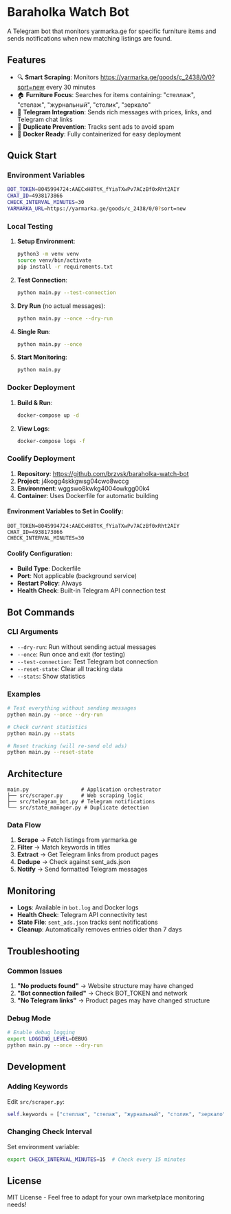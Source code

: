 # Baraholka Watch Bot

A Telegram bot that monitors yarmarka.ge for specific furniture items and sends notifications when new matching listings are found.

## Features

- 🔍 **Smart Scraping**: Monitors https://yarmarka.ge/goods/c_2438/0/0?sort=new every 30 minutes
- 🏠 **Furniture Focus**: Searches for items containing: "стеллаж", "стелаж", "журнальный", "столик", "зеркало"
- 📱 **Telegram Integration**: Sends rich messages with prices, links, and Telegram chat links
- 🚫 **Duplicate Prevention**: Tracks sent ads to avoid spam
- 🐳 **Docker Ready**: Fully containerized for easy deployment

## Quick Start

### Environment Variables

```bash
BOT_TOKEN=8045994724:AAECxH8TtK_fYiaTXwPv7ACzBf0xRht2AIY
CHAT_ID=4938173866
CHECK_INTERVAL_MINUTES=30
YARMARKA_URL=https://yarmarka.ge/goods/c_2438/0/0?sort=new
```

### Local Testing

1. **Setup Environment**:
   ```bash
   python3 -m venv venv
   source venv/bin/activate
   pip install -r requirements.txt
   ```

2. **Test Connection**:
   ```bash
   python main.py --test-connection
   ```

3. **Dry Run** (no actual messages):
   ```bash
   python main.py --once --dry-run
   ```

4. **Single Run**:
   ```bash
   python main.py --once
   ```

5. **Start Monitoring**:
   ```bash
   python main.py
   ```

### Docker Deployment

1. **Build & Run**:
   ```bash
   docker-compose up -d
   ```

2. **View Logs**:
   ```bash
   docker-compose logs -f
   ```

### Coolify Deployment

1. **Repository**: https://github.com/brzvsk/baraholka-watch-bot
2. **Project**: j4kogg4skkgwsg04cwo8wccg
3. **Environment**: wggswo8kwkg4004owkgg00k4
4. **Container**: Uses Dockerfile for automatic building

#### Environment Variables to Set in Coolify:
```
BOT_TOKEN=8045994724:AAECxH8TtK_fYiaTXwPv7ACzBf0xRht2AIY
CHAT_ID=4938173866
CHECK_INTERVAL_MINUTES=30
```

#### Coolify Configuration:
- **Build Type**: Dockerfile
- **Port**: Not applicable (background service)
- **Restart Policy**: Always
- **Health Check**: Built-in Telegram API connection test

## Bot Commands

### CLI Arguments

- `--dry-run`: Run without sending actual messages
- `--once`: Run once and exit (for testing)
- `--test-connection`: Test Telegram bot connection
- `--reset-state`: Clear all tracking data
- `--stats`: Show statistics

### Examples

```bash
# Test everything without sending messages
python main.py --once --dry-run

# Check current statistics
python main.py --stats

# Reset tracking (will re-send old ads)
python main.py --reset-state
```

## Architecture

```
main.py                 # Application orchestrator
├── src/scraper.py      # Web scraping logic
├── src/telegram_bot.py # Telegram notifications
└── src/state_manager.py # Duplicate detection
```

### Data Flow

1. **Scrape** → Fetch listings from yarmarka.ge
2. **Filter** → Match keywords in titles
3. **Extract** → Get Telegram links from product pages
4. **Dedupe** → Check against sent_ads.json
5. **Notify** → Send formatted Telegram messages

## Monitoring

- **Logs**: Available in `bot.log` and Docker logs
- **Health Check**: Telegram API connectivity test
- **State File**: `sent_ads.json` tracks sent notifications
- **Cleanup**: Automatically removes entries older than 7 days

## Troubleshooting

### Common Issues

1. **"No products found"** → Website structure may have changed
2. **"Bot connection failed"** → Check BOT_TOKEN and network
3. **"No Telegram links"** → Product pages may have changed structure

### Debug Mode

```bash
# Enable debug logging
export LOGGING_LEVEL=DEBUG
python main.py --once --dry-run
```

## Development

### Adding Keywords

Edit `src/scraper.py`:
```python
self.keywords = ["стеллаж", "стелаж", "журнальный", "столик", "зеркало", "новое_слово"]
```

### Changing Check Interval

Set environment variable:
```bash
export CHECK_INTERVAL_MINUTES=15  # Check every 15 minutes
```

## License

MIT License - Feel free to adapt for your own marketplace monitoring needs!
